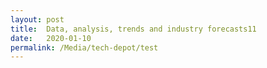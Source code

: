 ```yaml
---
layout: post
title:  Data, analysis, trends and industry forecasts11
date:   2020-01-10
permalink: /Media/tech-depot/test
---
```

